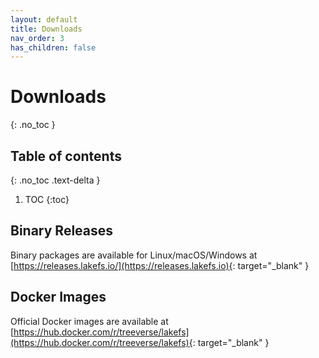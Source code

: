 ```yaml
---
layout: default
title: Downloads
nav_order: 3
has_children: false
---
```


# Downloads
{: .no_toc }

## Table of contents
{: .no_toc .text-delta }

1. TOC
{:toc}


## Binary Releases

Binary packages are available for Linux/macOS/Windows at [https://releases.lakefs.io/](https://releases.lakefs.io){: target="_blank" }

## Docker Images

Official Docker images are available at [https://hub.docker.com/r/treeverse/lakefs](https://hub.docker.com/r/treeverse/lakefs){: target="_blank" }
